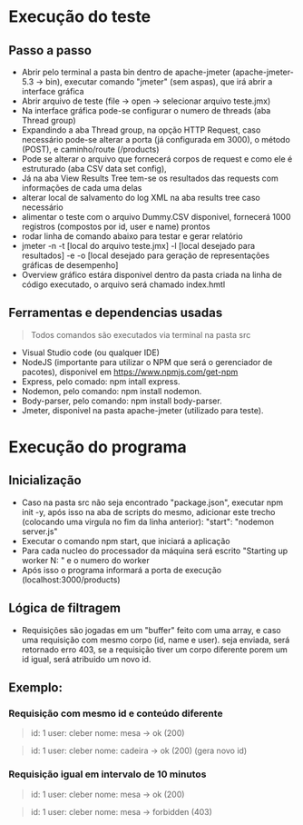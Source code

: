 # Execução do teste

## Passo a passo
* Abrir pelo terminal a pasta bin dentro de apache-jmeter (apache-jmeter-5.3 -> bin), executar comando "jmeter" (sem aspas), que irá abrir a interface gráfica
* Abrir arquivo de teste (file -> open -> selecionar arquivo teste.jmx)
* Na interface gráfica pode-se configurar o numero de threads (aba Thread group)
* Expandindo a aba Thread group, na opção HTTP Request, caso necessário pode-se alterar a porta (já configurada em 3000), o método (POST), e caminho/route (/products)
* Pode se alterar o arquivo que fornecerá corpos de request e como ele é estruturado (aba CSV data set config),
* Já na aba View Results Tree tem-se os resultados das requests com informações de cada uma delas
* alterar local de salvamento do log XML na aba results tree caso necessário
* alimentar o teste com o arquivo Dummy.CSV disponivel, fornecerá 1000 registros (compostos por id, user e name) prontos
* rodar linha de comando abaixo para testar e gerar relatório
* jmeter -n -t [local do arquivo teste.jmx] -l [local desejado para resultados] -e -o [local desejado para geração de representações gráficas de desempenho]
* Overview gráfico estára disponivel dentro da pasta criada na linha de código executado, o arquivo será chamado index.hmtl

## Ferramentas e dependencias usadas
> Todos comandos são executados via terminal na pasta src

* Visual Studio code (ou qualquer IDE)
* NodeJS (importante para utilizar o NPM que será o gerenciador de pacotes), disponivel em https://www.npmjs.com/get-npm
* Express, pelo comado: npm intall express.
* Nodemon, pelo comando: npm install nodemon.
* Body-parser, pelo comando: npm install body-parser.
* Jmeter, disponivel na pasta apache-jmeter (utilizado para teste).

# Execução do programa

## Inicialização
* Caso na pasta src não seja encontrado "package.json", executar npm init -y, após isso na aba de scripts do mesmo, adicionar este trecho (colocando uma virgula no fim da 
linha anterior): "start": "nodemon server.js"
* Executar o comando npm start, que iniciará a aplicação
* Para cada nucleo do processador da máquina será escrito "Starting up worker N: " e o numero do worker
* Após isso o programa informará a porta de execução (localhost:3000/products)

## Lógica de filtragem
* Requisições são jogadas em um "buffer" feito com uma array, e caso uma requisição com mesmo corpo (id, name e user).
seja enviada, será retornado erro 403, se a requisição tiver um corpo diferente porem um id igual, será atribuido um novo id.

## Exemplo:
### Requisição com mesmo id e conteúdo diferente
> id: 1 user: cleber nome: mesa -> ok (200)

> id: 1 user: cleber nome: cadeira -> ok (200) (gera novo id)

### Requisição igual em intervalo de 10 minutos
> id: 1 user: cleber nome: mesa -> ok (200)

>  id: 1 user: cleber nome: mesa -> forbidden (403)





